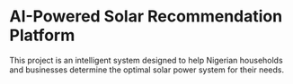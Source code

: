 # AI-Powered Solar Recommendation Platform

This project is an intelligent system designed to help Nigerian households and businesses determine the optimal solar power system for their needs.
